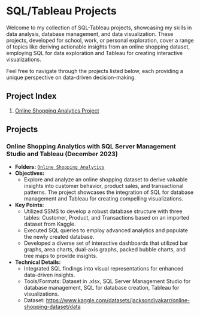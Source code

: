 # SQL/Tableau Projects

Welcome to my collection of SQL-Tableau projects, showcasing my skills in data analysis, database management, and data visualization. These projects, developed for school, work, or personal exploration, cover a range of topics like deriving actionable insights from an online shopping dataset, employing SQL for data exploration and Tableau for creating interactive visualizations.

Feel free to navigate through the projects listed below, each providing a unique perspective on data-driven decision-making.

## Project Index
1. [Online Shopping Analytics Project](#online-shopping-analytics-with-data-visualization-through-sql-server-management-studio-and-tableau-december-2023)

## Projects

### Online Shopping Analytics with SQL Server Management Studio and Tableau (December 2023)
- **Folders:** [`Online Shopping Analytics`](https://github.com/jordanho1006/sql-tableau-projects/tree/main/Online%20Shopping%20Analytics%20Project)
- **Objectives:**
  - Explore and analyze an online shopping dataset to derive valuable insights into customer behavior, product sales, and transactional patterns. The project showcases the integration of SQL for database management and Tableau for creating compelling visualizations.
- **Key Points:**
  - Utilized SSMS to develop a robust database structure with three tables: Customer, Product, and Transactions based on an imported dataset from Kaggle. 
  - Executed SQL queries to employ advanced analytics and populate the newly created database.
  - Developed a diverse set of interactive dashboards that utilized bar graphs, area charts, dual-axis graphs, packed bubble charts, and tree maps to provide insights.
- **Technical Details:**
  - Integrated SQL findings into visual representations for enhanced data-driven insights.
  - Tools/Formats: Dataset in .xlsx, SQL Server Management Studio for database management, SQL for database creation, Tableau for visualizations.
  - Dataset: https://www.kaggle.com/datasets/jacksondivakarr/online-shopping-dataset/data
